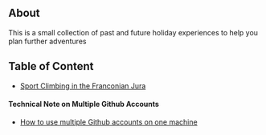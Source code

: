 ## About

This is a small collection of past and future holiday experiences to help you plan further adventures

## Table of Content

- [Sport Climbing in the Franconian Jura](./2024_05_01_frankenjura.md)

#### Technical Note on Multiple Github Accounts

- [How to use multiple Github accounts on one machine](https://code.tutsplus.com/quick-tip-how-to-work-with-github-and-multiple-accounts--net-22574t)
